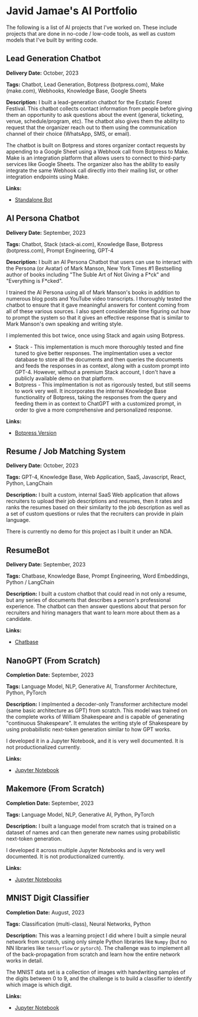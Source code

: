 # Javid Jamae's AI Portfolio

The following is a list of AI projects that I've worked on. These include projects that are done in no-code / low-code tools, as well as custom models that I've built by writing code.

## Lead Generation Chatbot

**Delivery Date:** October, 2023

**Tags:** Chatbot, Lead Generation, Botpress (botpress.com), Make (make.com), Webhooks, Knowledge Base, Google Sheets

**Description:**
I built a lead-generation chatbot for the Ecstatic Forest Festival. This chatbot collects contact information from people before giving them an opportunity to ask questions about the event (general, ticketing, venue, schedule/program, etc). The chatbot also gives them the ability to request that the organizer reach out to them using the communication channel of their choice (WhatsApp, SMS, or email).

The chatbot is built on Botpress and stores organizer contact requests by appending to a Google Sheet using a Webhook call from Botpress to Make. Make is an integration platform that allows users to connect to third-party services like Google Sheets. The organizer also has the ability to easily integrate the same Webhook call directly into their mailing list, or other integration endpoints using Make. 

**Links:**
- [Standalone Bot](https://mediafiles.botpress.cloud/04457367-445d-45d6-9b8b-8b5cb0ba030e/webchat/bot.html)

## AI Persona Chatbot

**Delivery Date:** September, 2023

**Tags:** Chatbot, Stack (stack-ai.com), Knowledge Base, Botpress (botpress.com), Prompt Engineering, GPT-4

**Description:**
I built an AI Persona Chatbot that users can use to interact with the Persona (or Avatar) of Mark Manson, New York Times #1 Bestselling author of books including "The Suble Art of Not Giving a F\*ck" and "Everything is F\*cked".

I trained the AI Persona using all of Mark Manson's books in addition to numerous blog posts and YouTube video transcripts. I thoroughly tested the chatbot to ensure that it gave meaningful answers for content coming from all of these various sources. I also spent considerable time figuring out how to prompt the system so that it gives an effective response that is similar to Mark Manson's own speaking and writing style.

I implemented this bot twice, once using Stack and again using Botpress. 
- Stack - This implementation is much more thoroughly tested and fine tuned to give better responses. The implmentation uses a vector database to store all the documents and then queries the documents and feeds the responses in as context, along with a custom prompt into GPT-4. However, without a premium Stack account, I don't have a publicly available demo on that platform.
- Botpress - This implmentation is not as rigorously tested, but still seems to work very well. It incorporates the internal Knowledge Base functionality of Botpress, taking the responses from the query and feeding them in as context to ChatGPT with a customized prompt, in order to give a more comprehensive and personalized response.

**Links:**
- [Botpress Version](https://mediafiles.botpress.cloud/1eff96ad-20c5-4e2f-883a-390b3e5b5772/webchat/bot.html)

## Resume / Job Matching System

**Delivery Date:** October, 2023

**Tags:** GPT-4, Knowledge Base, Web Application, SaaS, Javascript, React, Python, LangChain

**Description:**
I built a custom, internal SaaS Web application that allows recruiters to upload their job descriptions and resumes, then it rates and ranks the resumes based on their similarity to the job description as well as a set of custom questions or rules that the recruiters can provide in plain language.

There is currently no demo for this project as I built it under an NDA.

## ResumeBot

**Delivery Date:** September, 2023

**Tags:** Chatbase, Knowledge Base, Prompt Engineering, Word Embeddings, Python / LangChain

**Description:**
I built a custom chatbot that could read in not only a resume, but any series of documents that describes a person's professional experience. The chatbot can then answer questions about that person for recruiters and hiring managers that want to learn more about them as a candidate. 

**Links:**
- [Chatbase](https://www.chatbase.co/chatbot-iframe/_tBmX4VVrZiKpXXe09t27)

## NanoGPT (From Scratch)

**Completion Date:** September, 2023

**Tags:** Language Model, NLP, Generative AI, Transformer Architecture, Python, PyTorch

**Description:**
I implmented a decoder-only Transformer architecture model (same basic architecture as GPT) from scratch. This model was trained on the complete works of William Shakespeare and is capable of generating "continuous Shakespeare". It emulates the writing style of Shakespeare by using probabilistic next-token generation similar to how GPT works. 

I developed it in a Jupyter Notebook, and it is very well documented. It is not productionalized currently. 

**Links:**
- [Jupyter Notebook](https://github.com/javidjamae/data-science/tree/master/masters-prep/natural-language-processing/nanogpt)

## Makemore (From Scratch)

**Completion Date:** September, 2023

**Tags:** Language Model, NLP, Generative AI, Python, PyTorch

**Description:**
I built a language model from scratch that is trained on a dataset of names and can then generate new names using probabilistic next-token generation.

I developed it across multiple Jupyter Notebooks and is very well documented. It is not productionalized currently.

**Links:**
- [Jupyter Notebooks](https://github.com/javidjamae/data-science/tree/master/masters-prep/natural-language-processing/makemore)

## MNIST Digit Classifier

**Completion Date:** August, 2023

**Tags:** Classification (multi-class), Neural Networks, Python

**Description:**
This was a learning project I did where I built a simple neural network from scratch, using only simple Python libraries like `Numpy` (but no NN libraries like `tensorflow` or `pytorch`). The challenge was to implement all of the back-propagation from scratch and learn how the entire network works in detail.

The MNIST data set is a collection of images with handwriting samples of the digits between 0 to 9, and the challenge is to build a classifier to identify which image is which digit. 

**Links:**
- [Jupyter Notebook](https://github.com/javidjamae/data-science/blob/master/masters-prep/neural-net-from-scratch/mnist-classification-from-scratch.ipynb)